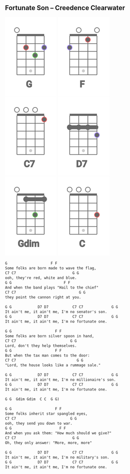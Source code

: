 ## Fortunate Son – Creedence Clearwater

![G][] ![F][] ![C7][] ![D7][] ![Gdim][] ![C][]

```
G                    F F
Some folks are born made to wave the flag,
C7 C7                          G G
ooh, they're red, white and blue.
G G                        F F
And when the band plays "Hail to the chief"
C7 C7                             G G
they point the cannon right at you.

G G            D7 D7           C7 C7             G G
It ain't me, it ain't me, I'm no senator's son.
G G            D7 D7           C7 C7             G G
It ain't me, it ain't me, I'm no fortunate one.

G G                    F F
Some folks are born silver spoon in hand,
C7 C7                         G G
Lord, don't they help themselves.
G G                    F F
But when the tax man comes to the door:
C7 C7                            G G
"Lord, the house looks like a rummage sale."

G G            D7 D7           C7 C7             G G
It ain't me, it ain't me, I'm no millionaire's son.
G G            D7 D7           C7 C7             G G
It ain't me, it ain't me, I'm no fortunate one.

G G  Gdim Gdim  C C  G G)

G G                    F F
Some folks inherit star spangled eyes,
C7 C7                         G G
ooh, they send you down to war.
G G                      F F
And when you ask them: "How much should we give?"
C7 C7                          G G
Oh, they only answer: "More, more, more"

G G            D7 D7           C7 C7             G G
It ain't me, it ain't me, I'm no military's son.
G G            D7 D7           C7 C7             G G
It ain't me, it ain't me, I'm no fortunate one.
```
[G]: https://raw.githubusercontent.com/Capevace/ukulele-chords/main/svgs/G.svg
[F]: https://raw.githubusercontent.com/Capevace/ukulele-chords/main/svgs/F.svg
[C7]: https://raw.githubusercontent.com/Capevace/ukulele-chords/main/svgs/C7.svg
[D7]: https://raw.githubusercontent.com/Capevace/ukulele-chords/main/svgs/D7.svg
[Gdim]: https://raw.githubusercontent.com/Capevace/ukulele-chords/main/svgs/Gdim.svg
[C]: https://raw.githubusercontent.com/Capevace/ukulele-chords/main/svgs/C.svg